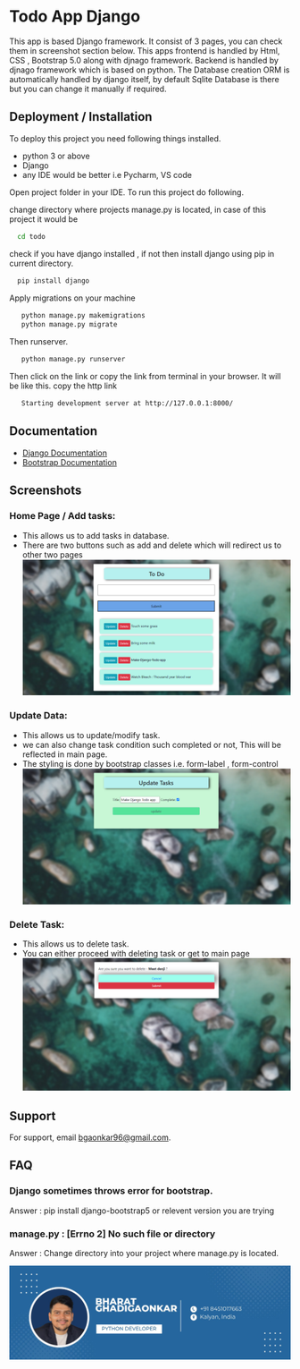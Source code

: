 

# Todo App Django

This app is based Django framework. It consist of 3 pages, you can check them in screenshot section below.
This apps frontend is handled by Html, CSS , Bootstrap 5.0 along with djnago framework.
Backend is handled by djnago framework which is based on python. The Database creation ORM is automatically handled by django itself, by default Sqlite Database is there but you can change it manually if required.
## Deployment / Installation

To deploy this project you need following things installed.
- python 3 or above
- Django
- any IDE would be better i.e Pycharm, VS code


Open project folder in your IDE. To run this project do following.

change directory where projects manage.py is located, in case  of this project it would be 
```bash
  cd todo
```


check if you have django installed , if not then install django using pip in current directory. 
```bash
  pip install django
```

Apply migrations on your machine
```bash
   python manage.py makemigrations
   python manage.py migrate

```

Then runserver.
```bash
   python manage.py runserver

```

Then click on the link or copy the link from terminal in your browser.
It will be like this. copy the http link

```bash
   Starting development server at http://127.0.0.1:8000/

```

## Documentation

- [Django Documentation](https://docs.djangoproject.com/en/4.1/)
- [Bootstrap Documentation](https://getbootstrap.com/docs/5.3/getting-started/introduction/)

## Screenshots
### Home Page / Add tasks:
- This allows us to add tasks in database.
- There are two buttons such as add and delete which will redirect us to other two pages
![Add Task](https://github.com/bharat-ghadi/To_do_app/blob/main/screenshots/add%20task.PNG)
### Update Data:
- This allows us to update/modify task.
- we can also change task condition such completed or not, This will be reflected in main page.
- The styling is done by bootstrap classes i.e. form-label , form-control
![Update Task](https://github.com/bharat-ghadi/To_do_app/blob/main/screenshots/update%20task.PNG)
### Delete Task:
- This allows us to delete task.
- You can either proceed with deleting task or get to main page
![Delete Task ](https://github.com/bharat-ghadi/To_do_app/blob/main/screenshots/delete%20task.PNG)

## Support

For support, email bgaonkar96@gmail.com.


## FAQ

### Django sometimes throws error for bootstrap.

Answer : pip install django-bootstrap5
or relevent version you are trying

### manage.py : [Errno 2] No such file or directory
Answer : Change directory into your project where manage.py is located.




![Logo](https://github.com/bharat-ghadi/bharat-ghadi/blob/main/BHARAT%20GHADIGAONKAR%20(1).jpg)
